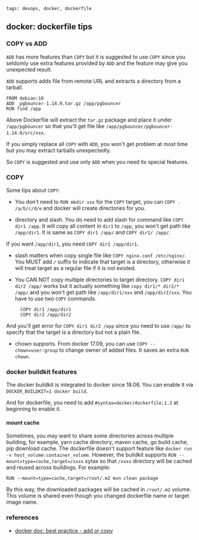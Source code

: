 ```metadata
tags: devops, docker, dockerfile
```

## docker: dockerfile tips


### COPY vs ADD
`ADD` has more features than `COPY` but it is suggested to use `COPY` since you seldomly
 use extra features provided by `ADD` and the feature may give you unexpected result.

`ADD` supports adds file from remote URL and extracts a directory from a tarball.

```
FROM debian:10
ADD  pgbouncer-1.14.0.tar.gz /app/pgbouncer
RUN find /app
```

Above Dockerfile will extract the `tar.gz` package and place it under `/app/pgbouncer` so
 that you'll get file like `/app/pgbouncer/pgbouncer-1.14.0/src/xxx`.

If you simply replace all `COPY` with `ADD`, you won't get problem at most time but you
 may extract tarballs unexpectedly.

So `COPY` is suggested and use only `ADD` when you need its special features.

### COPY
Some tips about `COPY`:

- You don't need to `RUN mkdir xxx` for the `COPY` target, you can `COPY . /a/b/c/d/e`
 and docker will create directories for you.

- directory and slash. You do need to add slash for command like `COPY dir1 /app`.
It will copy all content in `dir1` to `/app`, you won't get path like `/app/dir1`.
It is same as `COPY dir1 /app/` and `COPY dir1/ /app/`.

If you want `/app/dir1`, you need `COPY dir1 /app/dir1`.

- slash matters when copy single file like `COPY nginx.conf /etc/nginx/`. You MUST
 add `/` suffix to indicate that target is a directory, otherwise it will treat
 target as a regular file if it is not existed.

- You CAN NOT copy multiple directories to target directory. `COPY dir1 dir2 /app/`
 works but it actually something like `copy dir1/* dir2/* /app/` and you won't get
 path like `/app/dir1/xxx` and `/app/dir2/xxx`. You have to use two `COPY` commands.

        COPY dir1 /app/dir1
        COPY dir2 /app/dir2

And you'll get error for `COPY dir1 dir2 /app` since you need to use `/app/` to specify
 that the target is a directory but not a plain file.

- chown supports. From docker 17.09, you can use `COPY --chown=user:group` to change
 owner of added files. It saves an extra `RUN chown`.

### docker buildkit features
The docker buildkit is integrated to docker since 18.06. You can enable it via
 `DOCKER_BUILDKIT=1 docker build`.

And for dockerfile, you need to add `#syntax=docker/dockerfile:1.2` at beginning to enable
 it.

#### mount cache
Sometimes, you may want to share some directories across multiple building, for example,
 yarn cache directory, maven cache, go build cache, pip download cache. The dockerfile
 doesn't support feature like `docker run -v host_volume:container_volume`. However, the
 buildkit supports `RUN --mount=type=cache,target=/xxxx` sytax so that `/xxxx` directory
 will be cached and reused across buildings. For example:

    RUN --mount=type=cache,target=/root/.m2 mvn clean package

By this way, the downloaded packages will be cached in `/root/.m2` volume. This volume
 is shared even though you changed dockerfile name or target image name.

### references
- [docker doc: best practice - add or copy](https://docs.docker.com/develop/develop-images/dockerfile_best-practices/#add-or-copy)
